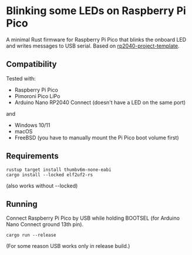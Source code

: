 # Blinking some LEDs on Raspberry Pi Pico

A minimal Rust firmware for Raspberry Pi Pico that blinks the onboard LED and writes messages to USB serial. Based on [rp2040-project-template](https://github.com/rp-rs/rp2040-project-template).

## Compatibility

Tested with:

* Raspberry Pi Pico
* Pimoroni Pico LiPo
* Arduino Nano RP2040 Connect (doesn't have a LED on the same port)

and

* Windows 10/11
* macOS
* FreeBSD (you have to manually mount the Pi Pico boot volume first)

## Requirements

```
rustup target install thumbv6m-none-eabi
cargo install --locked elf2uf2-rs
```

(also works without --locked)

## Running

Connect Raspberry Pi Pico by USB while holding BOOTSEL (for Arduino Nano Connect ground 13th pin).

```
cargo run --release
```

(For some reason USB works only in release build.)